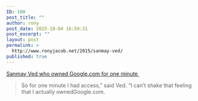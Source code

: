 ```yaml
---
ID: 100
post_title: ""
author: rony
post_date: 2015-10-04 16:59:31
post_excerpt: ""
layout: post
permalink: >
  http://www.ronyjacob.net/2015/sanmay-ved/
published: true
---
```

<a href="https://www.linkedin.com/pulse/i-purchased-domain-googlecom-via-google-domains-sanmay-ved">Sanmay Ved who owned Google.com for one minute </a>
<blockquote>So for one minute I had access,” said Ved. “I can’t shake that feeling that I actually owned<span class="skimlinks-unlinked">Google.com</span>.</blockquote>